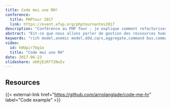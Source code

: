 ```yaml
---
title: Code moi une RH!
conference:
  title: PHPtour 2017
  link: https://event.afup.org/phptournantes2017
description: "Conférence au PHP Tour : je explique comment refactoriser une application qui utilise des modèles anémiques en modèles riches. J'introduis quelques design patterns comme le repository, la gestion des cas d'utilisation avec un command handler et les bases du CQRS."
abstract: "Est-ce que nous allons parler de gestion des ressources humaines au PHP tour ? Non, je vous vais vous parler des modèles anémiques et des modèles riches. Depuis des années frameworks et ORM nous conditionnent à utiliser des modèles anémiques, une classe avec de simples setters et getters. A travers l’histoire d’Estelle, une RH, qui veut une application pour gérer ses salariés, je vais vous montrer comment changer nos vieilles habitudes afin de nous focaliser sur le métier que nous implémentons. Nous verrons ensemble quels outils utiliser, comme par exemple, le design pattern command bus, l’opérateur NEW de doctrine pour vos Data Transfert Object dans une application Symfony."
keywords: "rich model,anemic model,ddd,cqrs,aggregate,command bus,command,command handler"
video:
  id: h0Upir7bg1o
  title: "Code moi une RH"
date: 2017-06-23
slideshare: obRjEzRff2NuIv
---
```


## Resources

{{< external-link href="https://github.com/arnolanglade/code-me-hr" label="Code example" >}}
